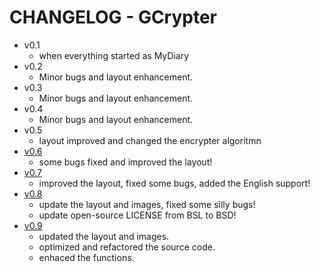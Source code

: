 # CHANGELOG - GCrypter

- v0.1
    - when everything started as MyDiary
- v0.2
    - Minor bugs and layout enhancement.
- v0.3
    - Minor bugs and layout enhancement.
- v0.4
    - Minor bugs and layout enhancement.
- v0.5
    - layout improved and changed the encrypter algoritmn
- [v0.6](https://github.com/ArtesGC/GCrypter/releases/tag/v0.6)
    - some bugs fixed and improved the layout!
- [v0.7](https://github.com/ArtesGC/GCrypter/releases/tag/v0.7)
    - improved the layout, fixed some bugs, added the English support!
- [v0.8](https://github.com/ArtesGC/GCrypter/releases/tag/v0.8)
    - update the layout and images, fixed some silly bugs!
    - update open-source LICENSE from BSL to BSD!
- [v0.9](https://github.com/ArtesGC/GCrypter/releases/tag/v0.9)
    - updated the layout and images.
    - optimized and refactored the source code.
    - enhaced the functions.
